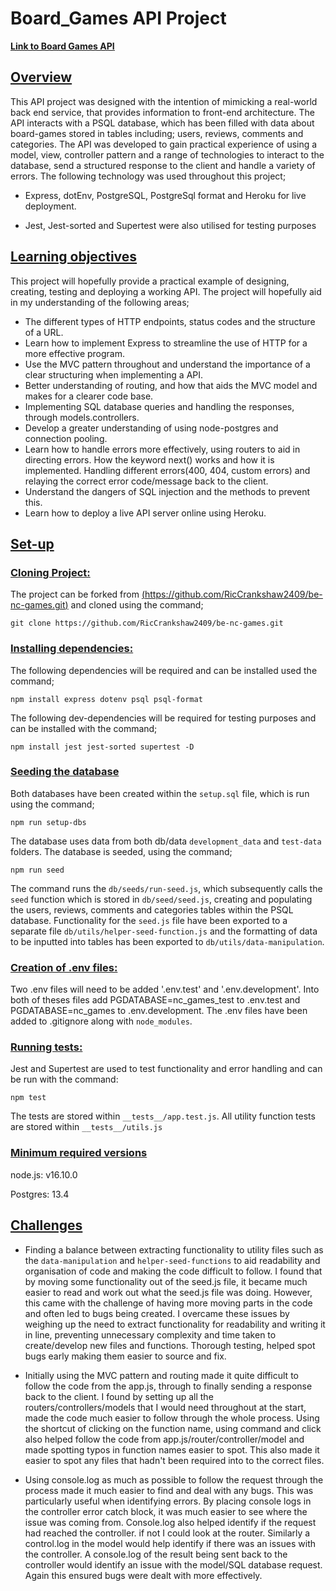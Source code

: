 # Board_Games API Project

<u><b>[Link to Board Games API ](https://nc-board-games.herokuapp.com/api/)</b></u>

## <u>Overview</u>

This API project was designed with the intention of mimicking a real-world back end service, that provides information to front-end architecture. The API interacts with a PSQL database, which has been filled with data about board-games stored in tables including; users, reviews, comments and categories. The API was developed to gain practical experience of using a model, view, controller pattern and a range of technologies to interact to the database, send a structured response to the client and handle a variety of errors. The following technology was used throughout this project;

- Express, dotEnv, PostgreSQL, PostgreSql format and Heroku for live deployment.

- Jest, Jest-sorted and Supertest were also utilised for testing purposes

## <u>Learning objectives</u>

This project will hopefully provide a practical example of designing, creating, testing and deploying a working API. The project will hopefully aid in my understanding of the following areas;

- The different types of HTTP endpoints, status codes and the structure of a URL.
- Learn how to implement Express to streamline the use of HTTP for a more effective program.
- Use the MVC pattern throughout and understand the importance of a clear structuring when implementing a API.
- Better understanding of routing, and how that aids the MVC model and makes for a clearer code base.
- Implementing SQL database queries and handling the responses, through models.controllers.
- Develop a greater understanding of using node-postgres and connection pooling.
- Learn how to handle errors more effectively, using routers to aid in directing errors. How the keyword next() works and how it is implemented. Handling different errors(400, 404, custom errors) and relaying the correct error code/message back to the client.
- Understand the dangers of SQL injection and the methods to prevent this.
- Learn how to deploy a live API server online using Heroku.

## <u>Set-up</u>

### <u>Cloning Project:</u>

The project can be forked from <u>(https://github.com/RicCrankshaw2409/be-nc-games.git)</u> and cloned using the command;

`git clone https://github.com/RicCrankshaw2409/be-nc-games.git`

### <u>Installing dependencies:</u>

The following dependencies will be required and can be installed used the command;

`npm install express dotenv psql psql-format`

The following dev-dependencies will be required for testing purposes and can be installed with the command;

`npm install jest jest-sorted supertest -D`

### <u>Seeding the database</u>

Both databases have been created within the `setup.sql` file, which is run using the command;

`npm run setup-dbs`

The database uses data from both db/data `development_data` and `test-data` folders. The database is seeded, using the command;

`npm run seed`

The command runs the `db/seeds/run-seed.js`, which subsequently calls the `seed` function which is stored in `db/seed/seed.js`, creating and populating the users, reviews, comments and categories tables within the PSQL database. Functionality for the `seed.js` file have been exported to a separate file `db/utils/helper-seed-function.js` and the formatting of data to be inputted into tables has been exported to `db/utils/data-manipulation`.

### <u>Creation of .env files:</u>

Two .env files will need to be added '.env.test' and '.env.development'. Into both of theses files add PGDATABASE=nc_games_test to .env.test and PGDATABASE=nc_games to .env.development. The .env files have been added to .gitignore along with `node_modules`.

### <u>Running tests:</u>

Jest and Supertest are used to test functionality and error handling and can be run with the command:

`npm test`

The tests are stored within `__tests__/app.test.js`. All utility function tests are stored within `__tests__/utils.js`

### <u>Minimum required versions</u>

node.js: v16.10.0

Postgres: 13.4

## <u>Challenges</u>

- Finding a balance between extracting functionality to utility files such as the `data-manipulation` and `helper-seed-functions` to aid readability and organisation of code and making the code difficult to follow. I found that by moving some functionality out of the seed.js file, it became much easier to read and work out what the seed.js file was doing. However, this came with the challenge of having more moving parts in the code and often led to bugs being created. I overcame these issues by weighing up the need to extract functionality for readability and writing it in line, preventing unnecessary complexity and time taken to create/develop new files and functions. Thorough testing, helped spot bugs early making them easier to source and fix.

- Initially using the MVC pattern and routing made it quite difficult to follow the code from the app.js, through to finally sending a response back to the client. I found by setting up all the routers/controllers/models that I would need throughout at the start, made the code much easier to follow through the whole process. Using the shortcut of clicking on the function name, using command and click also helped follow the code from app.js/router/controller/model and made spotting typos in function names easier to spot. This also made it easier to spot any files that hadn't been required into to the correct files.

- Using console.log as much as possible to follow the request through the process made it much easier to find and deal with any bugs. This was particularly useful when identifying errors. By placing console logs in the controller error catch block, it was much easier to see where the issue was coming from. Console.log also helped identify if the request had reached the controller. if not I could look at the router. Similarly a control.log in the model would help identify if there was an issues with the controller. A console.log of the result being sent back to the controller would identify an issue with the model/SQL database request. Again this ensured bugs were dealt with more effectively.
